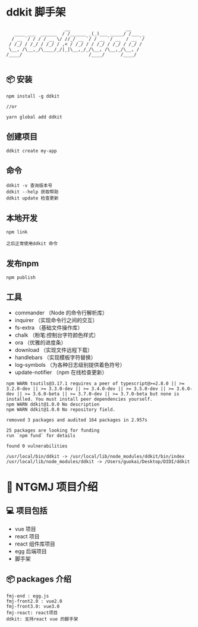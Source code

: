 # ddkit 脚手架

```
                      __                     __
   ____ ___  ______  / /______ _(_)___ _____/ /___ _
  / __ `/ / / / __ \/ //_/ __ `/ / __ `/ __  / __ `/
 / /_/ / /_/ / /_/ / ,< / /_/ / / /_/ / /_/ / /_/ / 
 \__, /\__,_/\____/_/|_|\__,_/_/\__, /\__,_/\__, /  
/____/                         /____/      /____/   
  

```

## 📦 安装

```
npm install -g ddkit

//or

yarn global add ddkit
```

## 创建项目

```
ddkit create my-app
```

## 命令

```
ddkit -v 查询版本号
ddkit --help 获取帮助
ddkit update 检查更新
```

## 本地开发

```
npm link

之后正常使用ddkit 命令
```

## 发布npm
```
npm publish 
```

## 工具

-   commander （Node 的命令行解析库）
-   inquirer （实现命令行之间的交互）
-   fs-extra （基础文件操作库）
-   chalk （粉笔:控制台字符颜色样式）
-   ora （优雅的进度条）
-   download （实现文件远程下载）
-   handlebars （实现模板字符替换）
-   log-symbols （为各种日志级别提供着色符号）
-   update-notifier （npm 在线检查更新）

```
npm WARN tsutils@3.17.1 requires a peer of typescript@>=2.8.0 || >= 3.2.0-dev || >= 3.3.0-dev || >= 3.4.0-dev || >= 3.5.0-dev || >= 3.6.0-dev || >= 3.6.0-beta || >= 3.7.0-dev || >= 3.7.0-beta but none is installed. You must install peer dependencies yourself.
npm WARN ddkit@1.0.0 No description
npm WARN ddkit@1.0.0 No repository field.

removed 3 packages and audited 164 packages in 2.957s

25 packages are looking for funding
run `npm fund` for details

found 0 vulnerabilities

/usr/local/bin/ddkit -> /usr/local/lib/node_modules/ddkit/bin/index
/usr/local/lib/node_modules/ddkit -> /Users/guokai/Desktop/DIDI/ddkit
```

# 🚀 NTGMJ 项目介绍

## 💻 项目包括

-   vue 项目
-   react 项目
-   react 组件库项目
-   egg 后端项目
-   脚手架

## 📦 packages 介绍

```
fmj-end : egg.js
fmj-front2.0 : vue2.0
fmj-front3.0: vue3.0
fmj-react: react项目
ddkit: 支持react vue 的脚手架
```

```
```
